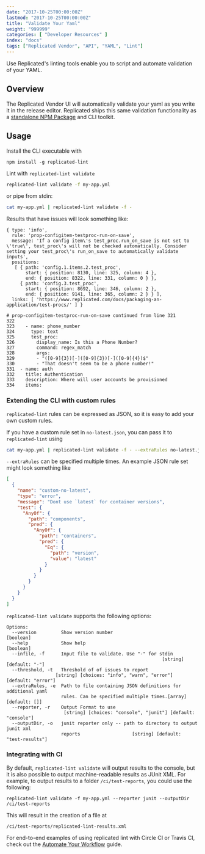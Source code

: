```yaml
---
date: "2017-10-25T00:00:00Z"
lastmod: "2017-10-25T00:00:00Z"
title: "Validate Your Yaml"
weight: "999999"
categories: [ "Developer Resources" ]
index: "docs"
tags: ["Replicated Vendor", "API", "YAML", "Lint"]
---
```


Use Replicated's linting tools enable you to script and automate validation of your YAML.

## Overview

The Replicated Vendor UI will automatically validate your yaml as you write it in the release editor. Replicated ships this same validation functionality as a [standalone NPM Package](https://github.com/replicatedhq/replicated-lint) and CLI toolkit.

<!-- TODO -->
<!-- More examples can be found in the [Blog Post]() -->

## Usage

Install the CLI executable with

```
npm install -g replicated-lint
```

Lint with `replicated-lint validate`

```sh
replicated-lint validate -f my-app.yml
```

or pipe from stdin:

```sh
cat my-app.yml | replicated-lint validate -f -
```

Results that have issues will look something like:

```
{ type: 'info',
  rule: 'prop-configitem-testproc-run-on-save',
  message: 'If a config item\'s test_proc.run_on_save is not set to \'true\', test_proc\'s will not be checked automatically. Consider setting your test_proc\'s run_on_save to automatically validate inputs',
  positions:
   [ { path: 'config.1.items.2.test_proc',
       start: { position: 8130, line: 325, column: 4 },
       end: { position: 8322, line: 331, column: 0 } },
     { path: 'config.3.test_proc',
       start: { position: 8692, line: 346, column: 2 },
       end: { position: 9141, line: 365, column: 2 } } ],
  links: [ 'https://www.replicated.com/docs/packaging-an-application/test-procs/' ] }

# prop-configitem-testproc-run-on-save continued from line 321
322
323    - name: phone_number
324      type: text
325      test_proc:
326        display_name: Is this a Phone Number?
327        command: regex_match
328        args:
329        - "([0-9]{3})[-]([0-9]{3})[-]([0-9]{4})$"
330        - "That doesn't seem to be a phone number!"
331  - name: auth
332    title: Authentication
333    description: Where will user accounts be provisioned
334    items:

```


### Extending the CLI with custom rules

`replicated-lint` rules can be expressed as JSON, so it is easy to add your own custom rules.

If you have a custom rule set in `no-latest.json`, you can pass it to `replicated-lint` using

```sh
cat my-app.yml | replicated-lint validate -f - --extraRules no-latest.json
```

`--extraRules` can be specified multiple times. An example JSON rule set might look something like

```json
[
  {
    "name": "custom-no-latest",
    "type": "error",
    "message": "Dont use `latest` for container versions",
    "test": {
      "AnyOf": {
        "path": "components",
        "pred": {
          "AnyOf": {
            "path": "containers",
            "pred": {
              "Eq": {
                "path": "version",
                "value": "latest"
              }
            }
          }
        }
      }
    }
  }
]
```

`replicated-lint validate` supports the following options:

```
Options:
  --version         Show version number                                [boolean]
  --help            Show help                                          [boolean]
  --infile, -f      Input file to validate. Use "-" for stdin
                                                         [string] [default: "-"]
  --threshold, -t   Threshold of of issues to report
                  [string] [choices: "info", "warn", "error"] [default: "error"]
  --extraRules, -e  Path to file containing JSON definitions for additional yaml
                    rules. Can be specified multiple times.[array] [default: []]
  --reporter, -r    Output Format to use
                     [string] [choices: "console", "junit"] [default: "console"]
  --outputDir, -o   junit reporter only -- path to directory to output junit xml
                    reports                   [string] [default: "test-results"]
```

### Integrating with CI

By default, `replicated-lint validate` will output results to the console, but it is also possible to output machine-readable results as JUnit XML. For example, to output results to a folder `/ci/test-reports`, you could use the following:

```shell
replicated-lint validate -f my-app.yml --reporter junit --outputDir /ci/test-reports
```

This will result in the creation of a file at

```
/ci/test-reports/replicated-lint-results.xml
```

For end-to-end examples of using replicated lint with Circle CI or Travis CI, check out the [Automate Your Workflow](/guides/automate-your-workflow) guide.
